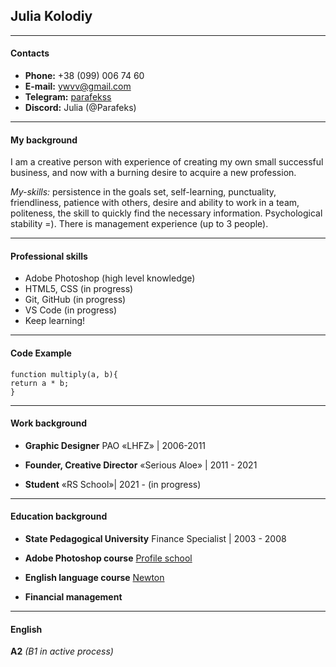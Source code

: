 ## Julia Kolodiy

---
#### Contacts

- **Phone:** +38 (099) 006 74 60
- **E-mail:** ywvv@gmail.com
- **Telegram:** [parafekss](https://t-do.ru/parafekss)
- **Discord:** Julia (@Parafeks)

---
#### My background

I am a creative person with experience of creating my own small successful business, and now with a burning desire to acquire a new profession.      

*My-skills:* persistence in the goals set, self-learning, punctuality, friendliness, patience with others, desire and ability to work in a team, politeness, the skill to quickly find the necessary information. Psychological stability =). There is management experience (up to 3 people).

---
#### Professional skills

- Adobe Photoshop (high level knowledge)
- HTML5, CSS (in progress)
- Git, GitHub (in progress)
- VS Code (in progress)
- Keep learning!

---
#### Code Example

```
function multiply(a, b){
return a * b;
}
```

---
#### Work background

- **Graphic Designer**
PAO «LHFZ» | 2006-2011     

- **Founder, Creative Director**
«Serious Aloe» | 2011 - 2021

- **Student**
«RS School»| 2021 - (in progress)

---
#### Education background
- **State Pedagogical University**
Finance Specialist | 2003 - 2008

- **Adobe Photoshop course**
[Profile school](https://www.profileschool.ru/)

- **English language course**
[Newton](http://www.studionewtone.com.ua/)

- **Financial management** 

---
#### English

**A2** *(B1 in active process)*














